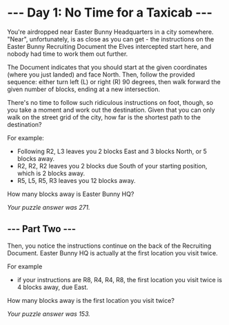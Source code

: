 
# --- Day 1: No Time for a Taxicab ---
You're airdropped near Easter Bunny Headquarters in a city somewhere. "Near", unfortunately, is as close as you can get - the instructions on the Easter Bunny Recruiting Document the Elves intercepted start here, and nobody had time to work them out further.

The Document indicates that you should start at the given coordinates (where you just landed) and face North. Then, follow the provided sequence: either turn left (L) or right (R) 90 degrees, then walk forward the given number of blocks, ending at a new intersection.

There's no time to follow such ridiculous instructions on foot, though, so you take a moment and work out the destination. Given that you can only walk on the street grid of the city, how far is the shortest path to the destination?

For example:
  * Following R2, L3 leaves you 2 blocks East and 3 blocks North, or 5 blocks away.
  * R2, R2, R2 leaves you 2 blocks due South of your starting position, which is 2 blocks away.
  * R5, L5, R5, R3 leaves you 12 blocks away.

How many blocks away is Easter Bunny HQ?

*Your puzzle answer was 271.*

## --- Part Two ---

Then, you notice the instructions continue on the back of the Recruiting Document. Easter Bunny HQ is actually at the first location you visit twice.

For example
  * if your instructions are R8, R4, R4, R8, the first location you visit twice is 4 blocks away, due East.

How many blocks away is the first location you visit twice?

*Your puzzle answer was 153.*
